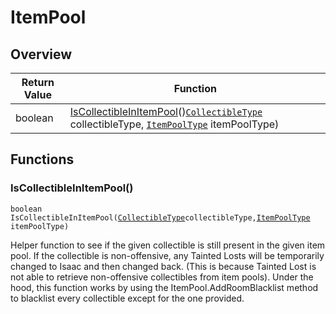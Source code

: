 # ItemPool

## Overview

| Return Value | Function |
| - | - |
| boolean | [IsCollectibleInItemPool](itempool.md#iscollectibleinitempool)()[`CollectibleType`](https://wofsauge.github.io/IsaacDocs/rep/enums/CollectibleType.html) collectibleType, [`ItemPoolType`](https://wofsauge.github.io/IsaacDocs/rep/enums/ItemPoolType.html) itemPoolType) |

## Functions

### IsCollectibleInItemPool()

`boolean IsCollectibleInItemPool(`[`CollectibleType`](https://wofsauge.github.io/IsaacDocs/rep/enums/CollectibleType.html)` collectibleType, `[`ItemPoolType`](https://wofsauge.github.io/IsaacDocs/rep/enums/ItemPoolType.html)` itemPoolType)`

Helper function to see if the given collectible is still present in the given item pool. 
If the collectible is non-offensive, any Tainted Losts will be temporarily changed to Isaac and then changed back. (This is because Tainted Lost is not able to retrieve non-offensive collectibles from item pools). 
Under the hood, this function works by using the ItemPool.AddRoomBlacklist method to blacklist every collectible except for the one provided. 

